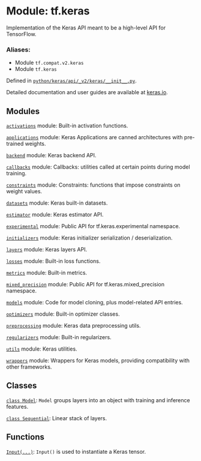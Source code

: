 <div itemscope itemtype="http://developers.google.com/ReferenceObject">
<meta itemprop="name" content="tf.keras" />
<meta itemprop="path" content="Stable" />
</div>

# Module: tf.keras

Implementation of the Keras API meant to be a high-level API for TensorFlow.

### Aliases:

* Module `tf.compat.v2.keras`
* Module `tf.keras`



Defined in [`python/keras/api/_v2/keras/__init__.py`](/code/stable/tensorflow/python/keras/api/_v2/keras/__init__.py).

<!-- Placeholder for "Used in" -->

Detailed documentation and user guides are available at
[keras.io](https://keras.io).

## Modules

[`activations`](../tf/keras/activations.md) module: Built-in activation functions.

[`applications`](../tf/keras/applications.md) module: Keras Applications are canned architectures with pre-trained weights.

[`backend`](../tf/keras/backend.md) module: Keras backend API.

[`callbacks`](../tf/keras/callbacks.md) module: Callbacks: utilities called at certain points during model training.

[`constraints`](../tf/keras/constraints.md) module: Constraints: functions that impose constraints on weight values.

[`datasets`](../tf/keras/datasets.md) module: Keras built-in datasets.

[`estimator`](../tf/keras/estimator.md) module: Keras estimator API.

[`experimental`](../tf/keras/experimental.md) module: Public API for tf.keras.experimental namespace.

[`initializers`](../tf/keras/initializers.md) module: Keras initializer serialization / deserialization.

[`layers`](../tf/keras/layers.md) module: Keras layers API.

[`losses`](../tf/keras/losses.md) module: Built-in loss functions.

[`metrics`](../tf/keras/metrics.md) module: Built-in metrics.

[`mixed_precision`](../tf/keras/mixed_precision.md) module: Public API for tf.keras.mixed_precision namespace.

[`models`](../tf/keras/models.md) module: Code for model cloning, plus model-related API entries.

[`optimizers`](../tf/keras/optimizers.md) module: Built-in optimizer classes.

[`preprocessing`](../tf/keras/preprocessing.md) module: Keras data preprocessing utils.

[`regularizers`](../tf/keras/regularizers.md) module: Built-in regularizers.

[`utils`](../tf/keras/utils.md) module: Keras utilities.

[`wrappers`](../tf/keras/wrappers.md) module: Wrappers for Keras models, providing compatibility with other frameworks.

## Classes

[`class Model`](../tf/keras/Model.md): `Model` groups layers into an object with training and inference features.

[`class Sequential`](../tf/keras/Sequential.md): Linear stack of layers.

## Functions

[`Input(...)`](../tf/keras/Input.md): `Input()` is used to instantiate a Keras tensor.


